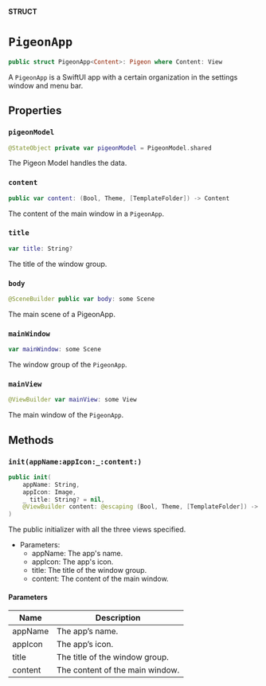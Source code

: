 **STRUCT**

# `PigeonApp`

```swift
public struct PigeonApp<Content>: Pigeon where Content: View
```

A ``PigeonApp`` is a SwiftUI app with a certain organization in the settings window and menu bar.

## Properties
### `pigeonModel`

```swift
@StateObject private var pigeonModel = PigeonModel.shared
```

The Pigeon Model handles the data.

### `content`

```swift
public var content: (Bool, Theme, [TemplateFolder]) -> Content
```

The content of the main window in a ``PigeonApp``.

### `title`

```swift
var title: String?
```

The title of the window group.

### `body`

```swift
@SceneBuilder public var body: some Scene
```

The main scene of a PigeonApp.

### `mainWindow`

```swift
var mainWindow: some Scene
```

The window group of the ``PigeonApp``.

### `mainView`

```swift
@ViewBuilder var mainView: some View
```

The main window of the ``PigeonApp``.

## Methods
### `init(appName:appIcon:_:content:)`

```swift
public init(
    appName: String,
    appIcon: Image,
    _ title: String? = nil,
    @ViewBuilder content: @escaping (Bool, Theme, [TemplateFolder]) -> Content
)
```

The public initializer with all the three views specified.
- Parameters:
  - appName: The app's name.
  - appIcon: The app's icon.
  - title: The title of the window group.
  - content: The content of the main window.

#### Parameters

| Name | Description |
| ---- | ----------- |
| appName | The app’s name. |
| appIcon | The app’s icon. |
| title | The title of the window group. |
| content | The content of the main window. |